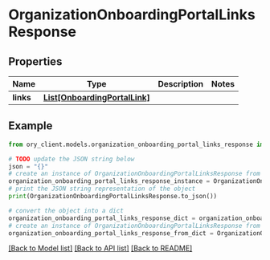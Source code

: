 # OrganizationOnboardingPortalLinksResponse


## Properties

Name | Type | Description | Notes
------------ | ------------- | ------------- | -------------
**links** | [**List[OnboardingPortalLink]**](OnboardingPortalLink.md) |  | 

## Example

```python
from ory_client.models.organization_onboarding_portal_links_response import OrganizationOnboardingPortalLinksResponse

# TODO update the JSON string below
json = "{}"
# create an instance of OrganizationOnboardingPortalLinksResponse from a JSON string
organization_onboarding_portal_links_response_instance = OrganizationOnboardingPortalLinksResponse.from_json(json)
# print the JSON string representation of the object
print(OrganizationOnboardingPortalLinksResponse.to_json())

# convert the object into a dict
organization_onboarding_portal_links_response_dict = organization_onboarding_portal_links_response_instance.to_dict()
# create an instance of OrganizationOnboardingPortalLinksResponse from a dict
organization_onboarding_portal_links_response_from_dict = OrganizationOnboardingPortalLinksResponse.from_dict(organization_onboarding_portal_links_response_dict)
```
[[Back to Model list]](../README.md#documentation-for-models) [[Back to API list]](../README.md#documentation-for-api-endpoints) [[Back to README]](../README.md)


